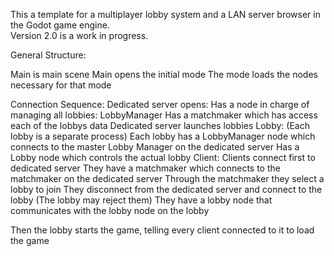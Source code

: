 This a template for a multiplayer lobby system and a LAN server browser in the Godot game engine. <br>
Version 2.0 is a work in progress.


General Structure:

Main is main scene
Main opens the initial mode
The mode loads the nodes necessary for that mode

Connection Sequence:
    Dedicated server opens:
        Has a node in charge of managing all lobbies: LobbyManager
        Has a matchmaker which has access each of the lobbys data
        Dedicated server launches lobbies 
    Lobby: (Each lobby is a separate process)
        Each lobby has a LobbyManager node which connects to the master Lobby Manager on the dedicated server
        Has a Lobby node which controls the actual lobby
    Client:
        Clients connect first to dedicated server 
        They have a matchmaker which connects to the matchmaker on the dedicated server
        Through the matchmaker they select a lobby to join
        They disconnect from the dedicated server and connect to the lobby (The lobby may reject them)
        They have a lobby node that communicates with the lobby node on the lobby
        
Then the lobby starts the game, telling every client connected to it to load the game 
        